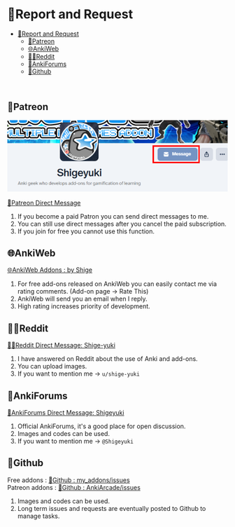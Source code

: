 # 📨Report and Request



- [📨Report and Request](#report-and-request)
  - [💖Patreon](#patreon)
  - [🌐AnkiWeb](#ankiweb)
  - [👨‍🚀Reddit](#reddit)
  - [🌟AnkiForums](#ankiforums)
  - [🐙Github](#github)

<br>


## 💖Patreon
![alt text](images/contact/01.png)

[💖Patreon Direct Message](https://www.patreon.com/Shigeyuki)

1. If you become a paid Patron you can send direct messages to me.
2. You can still use direct messages after you cancel the paid subscription.
3. If you join for free you cannot use this function.


## 🌐AnkiWeb

[🌐AnkiWeb Addons : by Shige](https://ankiweb.net/shared/addons?search=by%20Shige)

1. For free add-ons released on AnkiWeb you can easily contact me via rating comments. (Add-on page -> Rate This)
2. AnkiWeb will send you an email when I reply.
3. High rating increases priority of development.


##  👨‍🚀Reddit
[👨‍🚀Reddit Direct Message: Shige-yuki](https://www.reddit.com/user/Shige-yuki)

1. I have answered on Reddit about the use of Anki and add-ons.
1. You can upload images.
1. If you want to mention me -> `u/shige-yuki`



##  🌟AnkiForums
[🌟AnkiForums Direct Message: Shigeyuki](https://forums.ankiweb.net/u/shigeyuki/summary)
1. Official AnkiForums, it's a good place for open discussion.
1. Images and codes can be used.
2. If you want to mention me -> `@Shigeyuki`


##  🐙Github

Free addons : [🐙Github : my_addons/issues](https://github.com/shigeyukey/my_addons/issues)<br>
Patreon addons : [🐙Github : AnkiArcade/issues](https://github.com/shigeyukey/AnkiArcade/issues)

1. Images and codes can be used.
1. Long term issues and requests are eventually posted to Github to manage tasks.



<!-- ## 💡Frequently Asked Questions


**Q. How do I contact Shigeyuki?**

If you can send it to me it doesn't matter where you contact me from. If you have error reports please send them to me.

### Q. Do you accept work requests for Anki add-ons development?

A. My development is a hobby so I am not accepting work requests. Requests for free ideas are always accepted. -->

<!-- ### Q. Can I hire you for my project?

A. Not accepted. I'm more like an employer than an employee so if you want to hire me for your project I also want to hire you for my game addons project.

### Q. How can I get my request developed as quickly as you can?

A. I do not know until I develop it. If it is easy it can be done within a few days, if it is difficult it can take about 6 months or more. Basically it is common for development to take several months or more even for simple tasks. -->